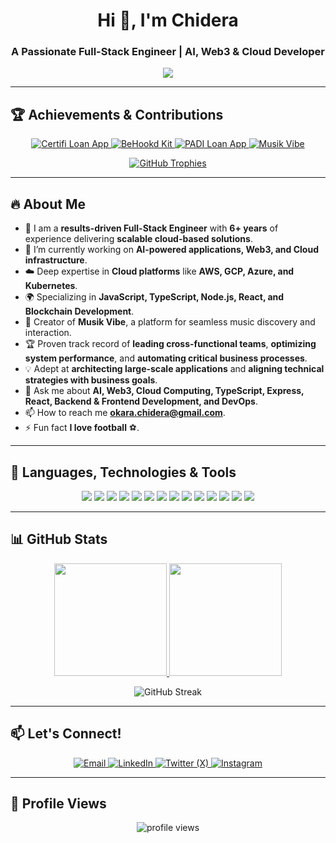 <h1 align="center">Hi 👋, I'm Chidera</h1>
<h3 align="center">A Passionate Full-Stack Engineer | AI, Web3 & Cloud Developer</h3>

<p align="center">
  <img src="https://readme-typing-svg.herokuapp.com/?lines=Hi+👋,+I'm+Chidera;Senior+Software+Engineer;With+Over+6+Years+Experience;AI,+Web3,+Cloud+Developer;Expert+in+Node.js,+TypeScript,+React;AWS,+GCP,+Kubernetes,+Docker;Let's+Connect!&font=Fira%20Code&center=true&width=500&height=50">
</p>

---

## 🏆 Achievements & Contributions
<p align="center">
  <a href="https://edu.penaid.co" target="_blank">
    <img src="https://img.shields.io/badge/Certifi%20Loan%20App-%23232F3E.svg?&style=for-the-badge&logo=amazon-aws&logoColor=white" alt="Certifi Loan App" />
  </a>
  <a href="https://kit.be-hookd.com" target="_blank">
    <img src="https://img.shields.io/badge/BeHookd%20Kit-%231DA1F2.svg?&style=for-the-badge&logo=react&logoColor=white" alt="BeHookd Kit" />
  </a>
  <a href="https://padi.penaid.co" target="_blank">
    <img src="https://img.shields.io/badge/PADI%20Loan%20App-%23FF6F00.svg?&style=for-the-badge&logo=node.js&logoColor=white" alt="PADI Loan App" />
  </a>
  <a href="https://musiksite.netlify.app/" target="_blank">
    <img src="https://img.shields.io/badge/Musik%20Vibe-1ED760?style=for-the-badge&logo=spotify&logoColor=white" alt="Musik Vibe" />
  </a>
</p>

<p align="center">
  <a href="https://github.com/ryo-ma/github-profile-trophy" target="_blank">
    <img src="https://github-profile-trophy.vercel.app/?username=okarachidera" alt="GitHub Trophies" />
  </a>
</p>

---

## 🔥 About Me
- 🚀 I am a **results-driven Full-Stack Engineer** with **6+ years** of experience delivering **scalable cloud-based solutions**.
- 🔭 I’m currently working on **AI-powered applications, Web3, and Cloud infrastructure**.
- ☁️ Deep expertise in **Cloud platforms** like **AWS, GCP, Azure, and Kubernetes**.
- 🌍 Specializing in **JavaScript, TypeScript, Node.js, React, and Blockchain Development**.
- 🎵 Creator of **Musik Vibe**, a platform for seamless music discovery and interaction.
- 🏆 Proven track record of **leading cross-functional teams**, **optimizing system performance**, and **automating critical business processes**.
- 💡 Adept at **architecting large-scale applications** and **aligning technical strategies with business goals**.
- 💬 Ask me about **AI, Web3, Cloud Computing, TypeScript, Express, React, Backend & Frontend Development, and DevOps**.
- 📫 How to reach me **okara.chidera@gmail.com**.
- ⚡ Fun fact **I love football** ⚽.

---

## 🚀 Languages, Technologies & Tools
<p align="center">
  <img src="https://img.shields.io/badge/TypeScript-007ACC?style=for-the-badge&logo=typescript&logoColor=white" />
  <img src="https://img.shields.io/badge/JavaScript-F7DF1E?style=for-the-badge&logo=javascript&logoColor=black" />
  <img src="https://img.shields.io/badge/Node.js-339933?style=for-the-badge&logo=node-dot-js&logoColor=white" />
  <img src="https://img.shields.io/badge/React-61DAFB?style=for-the-badge&logo=react&logoColor=white" />
  <img src="https://img.shields.io/badge/Next.js-000000?style=for-the-badge&logo=next-dot-js&logoColor=white" />
  <img src="https://img.shields.io/badge/NestJS-E0234E?style=for-the-badge&logo=nestjs&logoColor=white" />
  <img src="https://img.shields.io/badge/Rust-000000?style=for-the-badge&logo=rust&logoColor=white" />
  <img src="https://img.shields.io/badge/Docker-2496ED?style=for-the-badge&logo=docker&logoColor=white" />
  <img src="https://img.shields.io/badge/Kubernetes-326CE5?style=for-the-badge&logo=kubernetes&logoColor=white" />
  <img src="https://img.shields.io/badge/AWS-232F3E?style=for-the-badge&logo=amazon-aws&logoColor=white" />
  <img src="https://img.shields.io/badge/GCP-4285F4?style=for-the-badge&logo=google-cloud&logoColor=white" />
  <img src="https://img.shields.io/badge/Azure-0078D4?style=for-the-badge&logo=microsoft-azure&logoColor=white" />
  <img src="https://img.shields.io/badge/Web3-E79322?style=for-the-badge&logo=ethereum&logoColor=white" />
  <img src="https://img.shields.io/badge/ML%20&%20AI-ff6600?style=for-the-badge&logo=openai&logoColor=white" />
</p>

---

## 📊 GitHub Stats
<p align="center">
  <a href="https://github.com/okarachidera" target="_blank">
    <img height="180em" src="https://github-readme-stats-eight-theta.vercel.app/api?username=okarachidera&show_icons=true&theme=algolia&include_all_commits=true&count_private=true"/>
    <img height="180em" src="https://github-readme-stats-eight-theta.vercel.app/api/top-langs/?username=okarachidera&layout=compact&langs_count=8&theme=algolia"/>
  </a>
</p>

<p align="center">
  <img src="https://github-readme-streak-stats.herokuapp.com/?user=okarachidera&theme=algolia" alt="GitHub Streak" />
</p>

---

## 📫 Let's Connect!
<p align="center">
  <a href="mailto:okara.chidera@gmail.com" target="_blank">
    <img src="https://img.shields.io/badge/Email-D14836?style=for-the-badge&logo=gmail&logoColor=white" alt="Email" />
  </a>
  <a href="https://linkedin.com/in/okara-chidera" target="_blank">
    <img src="https://img.shields.io/badge/LinkedIn-0A66C2?style=for-the-badge&logo=linkedin&logoColor=white" alt="LinkedIn" />
  </a>
  <a href="https://x.com/chideraokara" target="_blank">
    <img src="https://img.shields.io/badge/Twitter%20(X)-1DA1F2?style=for-the-badge&logo=x&logoColor=white" alt="Twitter (X)" />
  </a>
  <a href="https://instagram.com/okarachidera" target="_blank">
    <img src="https://img.shields.io/badge/Instagram-E4405F?style=for-the-badge&logo=instagram&logoColor=white" alt="Instagram" />
  </a>
</p>

---

## 🎯 Profile Views
<p align="center">
  <img src="https://komarev.com/ghpvc/?username=okarachidera&label=Profile%20views&color=blue&style=flat" alt="profile views" />
</p>
